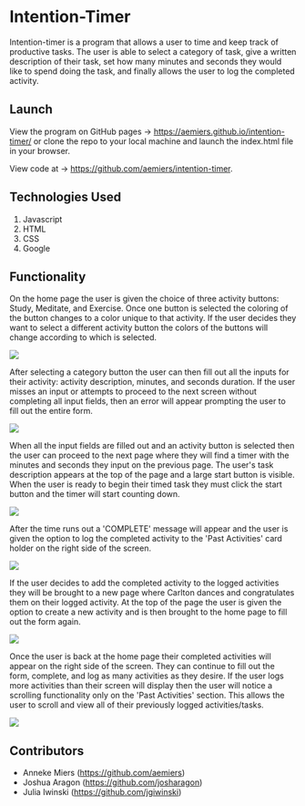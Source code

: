# Intention-Timer

Intention-timer is a program that allows a user to time and keep track of productive tasks. The user is able to select a category of task, give a written description of their task, set how many minutes and seconds they would like to spend doing the task, and finally allows the user to log the completed activity. 

## Launch

View the program on GitHub pages -> https://aemiers.github.io/intention-timer/ or 
clone the repo to your local machine and launch the index.html file in your browser. 

View code at -> https://github.com/aemiers/intention-timer. 

## Technologies Used
1. Javascript
2. HTML
3. CSS
4. Google

## Functionality
On the home page the user is given the choice of three activity buttons: Study, Meditate, and Exercise. Once one button is selected the coloring of the button changes to a color unique to that activity. If the user decides they want to select a different activity button the colors of the buttons will change according to which is selected. 

<img src="https://gyazo.com/a4c1a8786cc5cc2ece7b3722bec3efca.gif">

After selecting a category button the user can then fill out all the inputs for their activity: activity description, minutes, and seconds duration. If the user misses an input or attempts to proceed to the next screen without completing all input fields, then an error will appear prompting the user to fill out the entire form. 

<img src="https://gyazo.com/7b312346ab370da8be4540ac65eac14c.gif">

When all the input fields are filled out and an activity button is selected then the user can proceed to the next page where they will find a timer with the minutes and seconds they input on the previous page. The user's task description appears at the top of the page and a large start button is visible. When the user is ready to begin their timed task they must click the start button and the timer will start counting down. 

<img src="https://gyazo.com/59db5155f8ec4af4c0201ea29f5fcaf4.gif">

After the time runs out a 'COMPLETE' message will appear and the user is given the option to log the completed activity to the 'Past Activities' card holder on the right side of the screen. 

<img src="https://gyazo.com/2eaac0a5c1f84edd1f96f21903330a02.gif">

If the user decides to add the completed activity to the logged activities they will be brought to a new page where Carlton dances and congratulates them on their logged activity. At the top of the page the user is given the option to create a new activity and is then brought to the home page to fill out the form again. 

<img src="https://gyazo.com/3761dace346ae92831f4f716a67bbdf8.gif">

Once the user is back at the home page their completed activities will appear on the right side of the screen. They can continue to fill out the form, complete, and log as many activities as they desire. If the user logs more activities than their screen will display then the user will notice a scrolling functionality only on the 'Past Activities' section. This allows the user to scroll and view all of their previously logged activities/tasks. 

<img src=".gif">

## Contributors
* Anneke Miers (https://github.com/aemiers)
* Joshua Aragon (https://github.com/josharagon)
* Julia Iwinski (https://github.com/jgiwinski)
